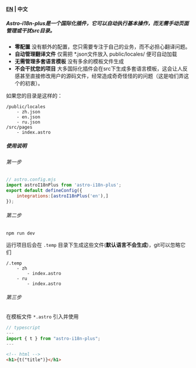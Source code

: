 #### [EN](README.md) | 中文
##### Astro-i18n-plus是一个国际化插件，它可以自动执行基本操作，而无需手动页面管理或干扰src目录。

-  **零配置**
    没有额外的配置，您只需要专注于自己的业务，而不必担心翻译问题。
- **自动管理翻译文件**
    仅需把 *.json文件放入 public/locales/ 便可自动加载
- **无需管理多套语言模板**
    没有多余的模板文件生成
- **不会干扰您的项目**
    大多国际化插件会在src下生成多套语言模板，这会让人反感甚至直接修改用户的源码文件，经常造成奇奇怪怪的的问题（这是咱们弄这个的初衷）。

如果您的目录是这样的：
```
/public/locales
    - zh.json
    - en.json
    - ru.json
/src/pages
    - index.astro
```
##### 使用说明
###### 第一步
``` javascript
// astro.config.mjs
import astroI18nPlus from 'astro-i18n-plus';
export default defineConfig({
    integrations:[astroI18nPlus('en'),]
});
```
###### 第二步
```shell
npm run dev
```
运行项目后会在 ```.temp``` 目录下生成这些文件(**默认语言不会生成**)，git可以忽略它们
```
/.temp
    - zh
        - index.astro
    - ru
        - index.astro
```
###### 第三步
在模板文件 ```*.astro``` 引入并使用
```typescript
// typescript
---
import { t } from "astro-i18n-plus";
---
```
```html
<!-- html -->
<h1>{t("title")}</h1>
```
